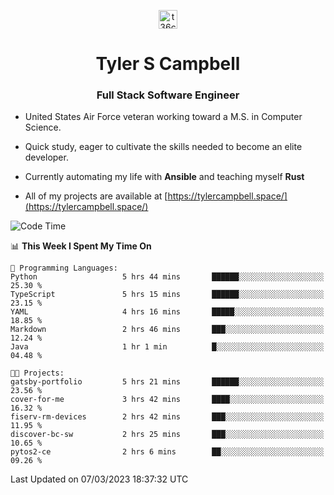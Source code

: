 <p align="center">
<a href="https://www.linkedin.com/in/t36campbell" target="blank"><img align="center" src="https://ik.imagekit.io/t36campbell/Portfolio/linkedin.png.original_m8bbGgPh6.png" alt="t36campbell" height="30" width="30" /></a>
</p>
<h1 align="center">Tyler S Campbell</h1>
<h3 align="center">Full Stack Software Engineer</h3>

* United States Air Force veteran working toward a M.S. in Computer Science.

* Quick study, eager to cultivate the skills needed to become an elite developer.

* Currently automating my life with **Ansible** and teaching myself **Rust**

* All of my projects are available at [https://tylercampbell.space/](https://tylercampbell.space/)

<!--START_SECTION:waka-->
![Code Time](http://img.shields.io/badge/Code%20Time-2%2C242%20hrs%204%20mins-blue)

📊 **This Week I Spent My Time On** 

```text
💬 Programming Languages: 
Python                   5 hrs 44 mins       ██████░░░░░░░░░░░░░░░░░░░   25.30 % 
TypeScript               5 hrs 15 mins       ██████░░░░░░░░░░░░░░░░░░░   23.15 % 
YAML                     4 hrs 16 mins       █████░░░░░░░░░░░░░░░░░░░░   18.85 % 
Markdown                 2 hrs 46 mins       ███░░░░░░░░░░░░░░░░░░░░░░   12.24 % 
Java                     1 hr 1 min          █░░░░░░░░░░░░░░░░░░░░░░░░   04.48 % 

🐱‍💻 Projects: 
gatsby-portfolio         5 hrs 21 mins       ██████░░░░░░░░░░░░░░░░░░░   23.56 % 
cover-for-me             3 hrs 42 mins       ████░░░░░░░░░░░░░░░░░░░░░   16.32 % 
fiserv-rm-devices        2 hrs 42 mins       ███░░░░░░░░░░░░░░░░░░░░░░   11.95 % 
discover-bc-sw           2 hrs 25 mins       ███░░░░░░░░░░░░░░░░░░░░░░   10.65 % 
pytos2-ce                2 hrs 6 mins        ██░░░░░░░░░░░░░░░░░░░░░░░   09.26 % 
```


 Last Updated on 07/03/2023 18:37:32 UTC
<!--END_SECTION:waka-->
